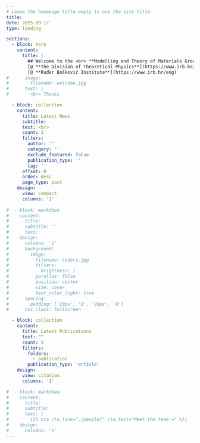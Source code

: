 ```yaml
---
# Leave the homepage title empty to use the site title
title: 
date: 2025-09-17
type: landing

sections:
  - block: hero
    content:
      title: |
        ## Welcome to the <br> **Modelling and Theory of Materials Group!**
        [@ **The Division of Theoretical Physics**](https://www.irb.hr/eng/Divisions/Division-of-Theoretical-Physics)  
        [@ **Ruđer Bošković Institute**](https://www.irb.hr/eng)   
#      image:
#        filename: welcome.jpg
#      text: |
#        <br> Thanks

  - block: collection
    content:
      title: Latest News
      subtitle:
      text: <br>
      count: 3
      filters:
        author: ''
        category: ''
        exclude_featured: false
        publication_type: ''
        tag: ''
      offset: 0
      order: desc
      page_type: post
    design:
      view: compact
      columns: '1'
  
#  - block: markdown
#    content:
#      title:
#      subtitle: ''
#      text:
#    design:
#      columns: '1'
#      background:
#        image: 
#          filename: coders.jpg
#          filters:
#            brightness: 1
#          parallax: false
#          position: center
#          size: cover
#          text_color_light: true
#      spacing:
#        padding: ['20px', '0', '20px', '0']
#      css_class: fullscreen

  - block: collection
    content:
      title: Latest Publications
      text: ""
      count: 5
      filters:
        folders:
          - publication
        publication_type: 'article'
    design:
      view: citation
      columns: '1'

#  - block: markdown
#    content:
#      title:
#      subtitle:
#      text: |
#        {{% cta cta_link="./people/" cta_text="Meet the team →" %}}
#    design:
#      columns: '1'
---
```

